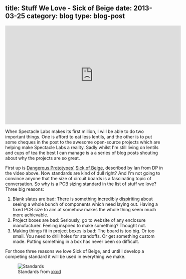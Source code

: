 title: Stuff We Love - Sick of Beige
date: 2013-03-25
category: blog
type: blog-post
---

<div class="video-container">
    <iframe width="560" height="315" src="http://www.youtube-nocookie.com/embed/x_3jcsEbFWg?rel=0" frameborder="0" allowfullscreen></iframe>
</div>

When Spectacle Labs makes its first million, I will be able to do two important things.  One is afford to eat less lentils, and the other is to put some cheques in the post to the awesome open-source projects which are helping make Spectacle Labs a reality.  Sadly whilst I'm still living on lentils and cups of tea the best I can manage is a a series of blog posts shouting about why the projects are so great.

First up is [Dangerous Prototypes'](http://dangerousprototypes.com/) [Sick of Beige](http://dangerousprototypes.com/docs/Sick_of_Beige_standard_PCB_sizes_v1.0), described by Ian from DP in the video above.  Now standards are kind of dull right?  And I'm not going to convince anyone that the size of circuit boards is a fascinating topic of conversation.  So why is a PCB sizing standard in the list of stuff we love?  Three big reasons:

1. Blank slates are bad: There is something incredibly dispiriting about seeing a whole bunch of components which need laying out.  Having a fixed PCB size to aim at somehow makes the whole thing seem much more achievable.
2. Project boxes are bad: Seriously, go to website of any enclosure manufacturer.  Feeling inspired to make something?  Thought not.
3. Making things fit in project boxes is bad: The board is too big.  Or too small.  You need to drill holes for standoffs.  Or get something custom made.  Putting something in a box has never been so difficult.

For those three reasons we love Sick of Beige, and until I develop a competing standard it will be used in everything we make.

<figure>
    <img src="http://imgs.xkcd.com/comics/standards.png" alt="Standards">
        <figcaption>Standards from <a href="http://xkcd.com/">xkcd</a></figcaption>
</figure>

